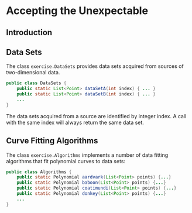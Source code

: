 Accepting the Unexpectable
==========================

Introduction
------------


Data Sets
---------

The class `exercise.DataSets` provides data sets acquired from sources of two-dimensional data.

~~~~~~~~~~~~~~~~~~~~~~~~~~~~~~~~~~~~~~~~~~~~~~~~~~~~~~~~~~~~~~~~~~~~java
public class DataSets {
    public static List<Point> dataSetA(int index) { ... }
    public static List<Point> dataSetB(int index) { ... }
    ...
}
~~~~~~~~~~~~~~~~~~~~~~~~~~~~~~~~~~~~~~~~~~~~~~~~~~~~~~~~~~~~~~~~~~~~

The data sets acquired from a source are identified by integer index.  A call with the same index will always return the same data set.

Curve Fitting Algorithms
------------------------

The class `exercise.Algorithms` implements a number of data fitting algorithms that fit polynomial curves to data sets:

~~~~~~~~~~~~~~~~~~~~~~~~~~~~~~~~~~~~~~~~~~~~~~~~~~~~~~~~~~~~~~~~~~~~java
public class Algorithms {
    public static Polynomial aardvark(List<Point> points) {...}
    public static Polynomial baboon(List<Point> points) {...}
    public static Polynomial coatimundi(List<Point> points) {...}
    public static Polynomial donkey(List<Point> points) {...}
    ...
}
~~~~~~~~~~~~~~~~~~~~~~~~~~~~~~~~~~~~~~~~~~~~~~~~~~~~~~~~~~~~~~~~~~~~

